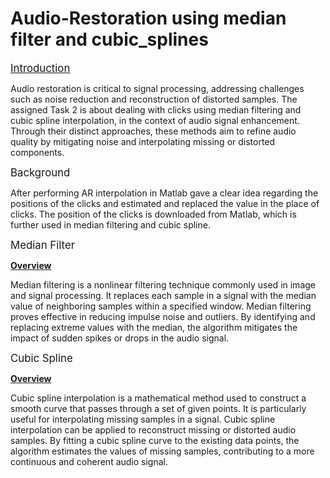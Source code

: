 # Audio-Restoration using median filter and cubic_splines

<span style="text-decoration:underline;"><span style="font-size:larger;">Introduction</span></span>

Audio restoration is critical to signal processing, addressing challenges such as noise reduction and reconstruction of distorted samples. The assigned Task 2 is about dealing with clicks using median filtering and cubic spline interpolation, in the context of audio signal enhancement. Through their distinct approaches, these methods aim to refine audio quality by mitigating noise and interpolating missing or distorted components.

<span style="font-size:larger;">Background</span>

After performing AR interpolation in Matlab gave a clear idea regarding the positions of the clicks and estimated and replaced the value in the place of clicks. The position of the clicks is downloaded from Matlab, which is further used in median filtering and cubic spline.

<span style="font-size:larger;">Median Filter</span>

<span style="text-decoration:underline;">**Overview**</span>

Median filtering is a nonlinear filtering technique commonly used in image and signal processing. It replaces each sample in a signal with the median value of neighboring samples within a specified window. Median filtering proves effective in reducing impulse noise and outliers. By identifying and replacing extreme values with the median, the algorithm mitigates the impact of sudden spikes or drops in the audio signal.

<span style="font-size:larger;">Cubic Spline</span>

<span style="text-decoration:underline;">**Overview**</span>

Cubic spline interpolation is a mathematical method used to construct a smooth curve that passes through a set of given points. It is particularly useful for interpolating missing samples in a signal. Cubic spline interpolation can be applied to reconstruct missing or distorted audio samples. By fitting a cubic spline curve to the existing data points, the algorithm estimates the values of missing samples, contributing to a more continuous and coherent audio signal.

